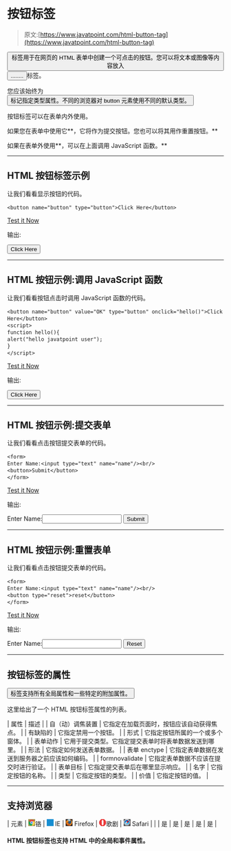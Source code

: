 # 按钮标签

> 原文:[https://www.javatpoint.com/html-button-tag](https://www.javatpoint.com/html-button-tag)

<button>标签用于在网页的 HTML 表单中创建一个可点击的按钮。您可以将文本或图像等内容放入</button><button>........</button>标签。

您应该始终为<button>标记指定类型属性。不同的浏览器对 button 元素使用不同的默认类型。</button>

按钮标签可以在表单内外使用。

如果您在表单中使用它**，它将作为提交按钮。您也可以将其用作重置按钮。**

如果在表单外使用**，可以在上面调用 JavaScript 函数。**

* * *

## HTML 按钮标签示例

让我们看看显示按钮的代码。

```
<button name="button" type="button">Click Here</button>

```

[Test it Now](https://www.javatpoint.com/oprweb/test.jsp?filename=htmlbuttontag1)

输出:

<button name="button" type="button">Click Here</button>

* * *

## HTML 按钮示例:调用 JavaScript 函数

让我们看看按钮点击时调用 JavaScript 函数的代码。

```
<button name="button" value="OK" type="button" onclick="hello()">Click Here</button>
<script>
function hello(){
alert("hello javatpoint user");
}
</script>

```

[Test it Now](https://www.javatpoint.com/oprweb/test.jsp?filename=htmlbuttontag2)

输出:

<button name="button" value="OK" type="button" onclick="hello()">Click Here</button>

* * *

## HTML 按钮示例:提交表单

让我们看看点击按钮提交表单的代码。

```
<form>
Enter Name:<input type="text" name="name"/><br/>
<button>Submit</button>
</form>

```

[Test it Now](https://www.javatpoint.com/oprweb/test.jsp?filename=htmlbuttontag3)

输出:

<form>Enter Name:<input type="text" name="name">
<button>Submit</button></form>

* * *

## HTML 按钮示例:重置表单

让我们看看点击按钮提交表单的代码。

```
<form>
Enter Name:<input type="text" name="name"/><br/>
<button type="reset">reset</button>
</form>

```

[Test it Now](https://www.javatpoint.com/oprweb/test.jsp?filename=htmlbuttontag4)

输出:

<form>Enter Name:<input type="text" name="name">
<button type="reset">Reset</button></form>

* * *

## 按钮标签的属性

<button>标签支持所有全局属性和一些特定的附加属性。</button>

这里给出了一个 HTML 按钮标签属性的列表。

| 属性 | 描述 |
| 自（动）调焦装置 | 它指定在加载页面时，按钮应该自动获得焦点。 |
| 有缺陷的 | 它指定禁用一个按钮。 |
| 形式 | 它指定按钮所属的一个或多个窗体。 |
| 表单动作 | 它用于提交类型。它指定提交表单时将表单数据发送到哪里。 |
| 形法 | 它指定如何发送表单数据。 |
| 表单 enctype | 它指定表单数据在发送到服务器之前应该如何编码。 |
| formnovalidate | 它指定表单数据不应该在提交时进行验证。 |
| 表单目标 | 它指定提交表单后在哪里显示响应。 |
| 名字 | 它指定按钮的名称。 |
| 类型 | 它指定按钮的类型。 |
| 价值 | 它指定按钮的值。 |

* * *

## 支持浏览器

| 元素 | ![chrome browser](img/4fbdc93dc2016c5049ed108e7318df19.png)铬 | ![ie browser](img/83dd23df1fe8373fd5bf054b2c1dd88b.png) IE | ![firefox browser](img/4f001fff393888a8a807ed29b28145d1.png) Firefox | ![opera browser](img/6cad4a592cc69a052056a0577b4aac65.png)歌剧 | ![safari browser](img/a0f6a9711a92203c5dc5c127fe9c9fca.png) Safari |
|  | 是 | 是 | 是 | 是 | 是 |

#### HTML 按钮标签也支持 HTML 中的全局和事件属性。